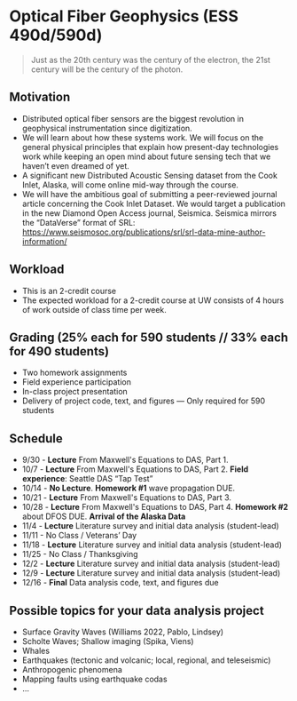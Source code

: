 # Optical Fiber Geophysics (ESS 490d/590d)
> Just as the 20th century was the century of the electron, the 21st century will be the century of the photon.

## Motivation
- Distributed optical fiber sensors are the biggest revolution in geophysical instrumentation since digitization.
- We will learn about how these systems work. We will focus on the general physical principles that explain how present-day technologies work while keeping an open mind about future sensing tech that we haven’t even dreamed of yet.
- A significant new Distributed Acoustic Sensing dataset from the Cook Inlet, Alaska, will come online mid-way through the course.
- We will have the ambitious goal of submitting a peer-reviewed journal article concerning the Cook Inlet Dataset.  We would target a publication in the new Diamond Open Access journal, Seismica.  Seismica mirrors the “DataVerse” format of SRL: https://www.seismosoc.org/publications/srl/srl-data-mine-author-information/

## Workload
- This is an 2-credit course
- The expected workload for a 2-credit course at UW consists of 4 hours of work outside of class time per week.

## Grading (25% each for 590 students // 33% each for 490 students)
- Two homework assignments
- Field experience participation
- In-class project presentation
- Delivery of project code, text, and figures — Only required for 590 students

## Schedule
- 9/30 - **Lecture** From Maxwell's Equations to DAS, Part 1.
- 10/7 - **Lecture** From Maxwell's Equations to DAS, Part 2. **Field experience**: Seattle DAS “Tap Test” 
- 10/14 - **No Lecture**. **Homework #1** wave propagation DUE.
- 10/21 - **Lecture** From Maxwell's Equations to DAS, Part 3.
- 10/28 - **Lecture** From Maxwell's Equations to DAS, Part 4. **Homework #2** about DFOS DUE. **Arrival of the Alaska Data**
- 11/4 -  **Lecture** Literature survey and initial data analysis (student-lead)
- 11/11 - No Class / Veterans’ Day
- 11/18 - **Lecture** Literature survey and initial data analysis (student-lead)
- 11/25 - No Class / Thanksgiving
- 12/2 - **Lecture** Literature survey and initial data analysis (student-lead)
- 12/9 - **Lecture** Literature survey and initial data analysis (student-lead)
- 12/16 - **Final** Data analysis code, text, and figures due

## Possible topics for your data analysis project
- Surface Gravity Waves (Williams 2022, Pablo, Lindsey)
- Scholte Waves; Shallow imaging (Spika, Viens)
- Whales
- Earthquakes (tectonic and volcanic; local, regional, and teleseismic)
- Anthropogenic phenomena
- Mapping faults using earthquake codas
- ...

